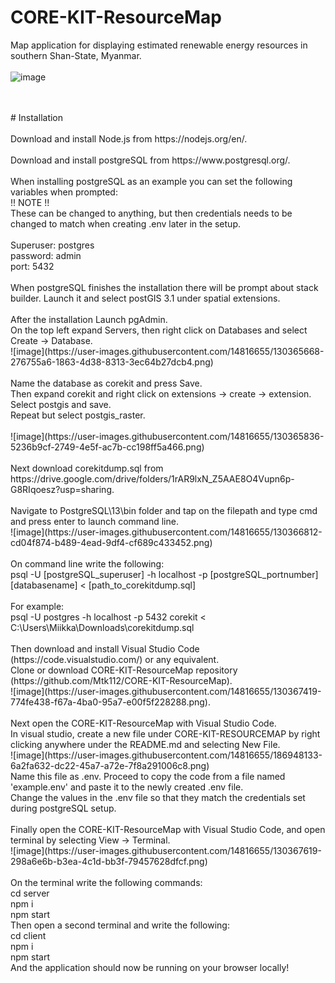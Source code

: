 # CORE-KIT-ResourceMap
Map application for displaying estimated renewable energy resources in southern Shan-State, Myanmar.
<br>
<br>
![image](https://user-images.githubusercontent.com/14816655/186962442-8fe20107-58c4-4f2a-9cb6-a354896187f1.png)

<br>
<br>
# Installation
<br>
<br>
Download and install Node.js from https://nodejs.org/en/.
<br>
<br>
Download and install postgreSQL from https://www.postgresql.org/.
<br>
<br>
When installing postgreSQL as an example you can set the following variables when prompted:
<br>
!! NOTE !!
<br>
These can be changed to anything, but then credentials needs to be changed to match when creating .env later in the setup.
<br>
<br>
Superuser: postgres
<br>
password: admin
<br>
port: 5432
<br>
<br>
When postgreSQL finishes the installation there will be prompt about stack builder. Launch it and select postGIS 3.1 under spatial extensions.
<br>
<br>
After the installation Launch pgAdmin.
<br>
On the top left expand Servers, then right click on Databases and select Create -> Database.
<br>
![image](https://user-images.githubusercontent.com/14816655/130365668-276755a6-1863-4d38-8313-3ec64b27dcb4.png)
<br>
<br>
Name the database as corekit and press Save.
<br>
Then expand corekit and right click on extensions -> create -> extension. Select postgis and save.
<br>
Repeat but select postgis_raster.
<br>
<br>
![image](https://user-images.githubusercontent.com/14816655/130365836-5236b9cf-2749-4e5f-ac7b-cc198ff5a466.png)
<br>
<br>
Next download corekitdump.sql from https://drive.google.com/drive/folders/1rAR9lxN_Z5AAE8O4Vupn6p-G8RIqoesz?usp=sharing.
<br>
<br>
Navigate to PostgreSQL\13\bin folder and tap on the filepath and type cmd and press enter to launch command line.
<br>
![image](https://user-images.githubusercontent.com/14816655/130366812-cd04f874-b489-4ead-9df4-cf689c433452.png)
<br>
<br>
On command line write the following:
<br>
psql -U [postgreSQL_superuser] -h localhost -p [postgreSQL_portnumber] [databasename] < [path_to_corekitdump.sql]
<br>
<br>
For example: 
<br>
psql -U postgres -h localhost -p 5432 corekit < C:\Users\Miikka\Downloads\corekitdump.sql
<br>
<br>
Then download and install Visual Studio Code (https://code.visualstudio.com/) or any equivalent.
<br>
Clone or download CORE-KIT-ResourceMap repository (https://github.com/Mtk112/CORE-KIT-ResourceMap).
<br>
![image](https://user-images.githubusercontent.com/14816655/130367419-774fe438-f67a-4ba0-95a7-e00f5f228288.png).
<br>
<br>
Next open the CORE-KIT-ResourceMap with Visual Studio Code.
<br>
In visual studio, create a new file under CORE-KIT-RESOURCEMAP by right clicking anywhere under the README.md and selecting New File.
<br>
![image](https://user-images.githubusercontent.com/14816655/186948133-6a2fa632-dc22-45a7-a72e-7f8a291006c8.png)
<br>
Name this file as .env. Proceed to copy the code from a file named 'example.env' and paste it to the newly created .env file.
<br>
Change the values in the .env file so that they match the credentials set during postgreSQL setup.
<br>
<br>
Finally open the CORE-KIT-ResourceMap with Visual Studio Code, and open terminal by selecting View -> Terminal.
<br>
![image](https://user-images.githubusercontent.com/14816655/130367619-298a6e6b-b3ea-4c1d-bb3f-79457628dfcf.png)
<br>
<br>
On the terminal write the following commands:
<br>
cd server
<br>
npm i 
<br>
npm start 
<br>
Then open a second terminal and write the following:
<br>
cd client 
<br>
npm i 
<br>
npm start 
<br>
And the application should now be running on your browser locally!









